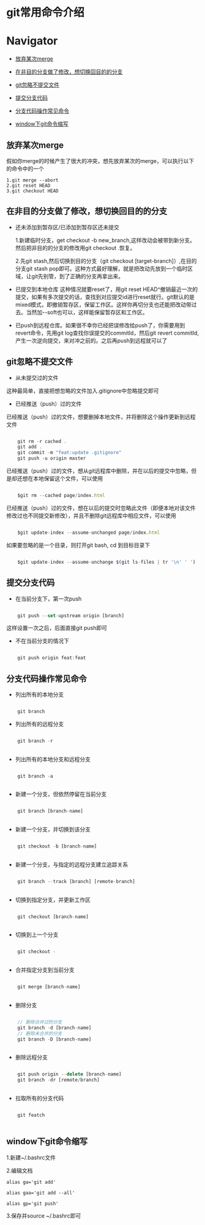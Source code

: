 # git常用命令介绍

# Navigator

* [放弃某次merge](#放弃某次merge)

* [在非目的分支做了修改，想切换回目的的分支](#在非目的分支做了修改，想切换回目的的分支)

* [git忽略不提交文件](#git忽略不提交文件)

* [提交分支代码](#提交分支代码)

* [分支代码操作常见命令](#分支代码操作常见命令)

* [window下git命令缩写](#window下git命令缩写)



## 放弃某次merge
假如你merge的时候产生了很大的冲突，想先放弃某次的merge，可以执行以下的命令中的一个

    1.git merge --abort  
    2.git reset HEAD  
    3.git checkout HEAD  

## 在非目的分支做了修改，想切换回目的的分支
* 还未添加到暂存区/已添加到暂存区还未提交  

    1.新建临时分支，get checkout -b new_branch,这样改动会被带到新分支。然后把非目的的分支的修改用git checkout .恢复。

    2.先git stash,然后切换到目的分支（git checkout [target-branch]）,在目的分支git stash pop即可。这种方式最好理解，就是把改动先放到一个临时区域，让git先别管，到了正确的分支再拿出来。

* 已提交到本地仓库
这种情况就要reset了，用git reset HEAD^撤销最近一次的提交，如果有多次提交的话，查找到对应提交id进行reset就行。git默认的是mixed模式，即撤销暂存区，保留工作区。这样你再切分支也还能把改动带过去。当然加--soft也可以，这样能保留暂存区和工作区。  

* 已push到远程仓库。如果很不幸你已经把误修改给push了，你需要用到revert命令，先用git log查找你误提交的commitId，然后git revert commitId,产生一次逆向提交，来对冲之前的。之后再push到远程就可以了

## git忽略不提交文件
* 从未提交过的文件

这种最简单，直接把想忽略的文件加入.gitignore中忽略提交即可

* 已经推送（push）过的文件

已经推送（push）过的文件，想要删掉本地文件，并将删除这个操作更新到远程文件

``` javascript

    git rm -r cached .
    git add .
    git commit -m "feat:update .gitignore"
    git push -u origin master

```

已经推送（push）过的文件，想从git远程库中删除，并在以后的提交中忽略，但是却还想在本地保留这个文件，可以使用

``` javascript

    $git rm --cached page/index.html

```

已经推送（push）过的文件，想在以后的提交时忽略此文件（即便本地对该文件修改过也不同提交新修改），并且不删除git远程库中相应文件，可以使用

``` javascript

    $git update-index --assume-unchanged page/index.html

```

如果要忽略的是一个目录，则打开git bash, cd 到目标目录下

``` javascript

    $git update-index --assume-unchange $(git ls-files | tr '\n' ' ')

```

## 提交分支代码
* 在当前分支下，第一次push

``` javascript

    git push --set-upstream origin [branch]

```
这样设置一次之后，后面直接git push即可

* 不在当前分支的情况下

``` javascript

    git push origin feat:feat

```

## 分支代码操作常见命令
* 列出所有的本地分支

``` javascript

    git branch

```

* 列出所有的远程分支

``` javascript

    git branch -r
    
```

* 列出所有的本地分支和远程分支

``` javascript

    git branch -a
    
```

* 新建一个分支，但依然停留在当前分支

``` javascript

    git branch [branch-name]
    
```

* 新建一个分支，并切换到该分支

``` javascript

    git checkout -b [branch-name]
    
```

* 新建一个分支，与指定的远程分支建立追踪关系

``` javascript

    git branch --track [branch] [remote-branch]
    
```

* 切换到指定分支，并更新工作区

``` javascript

    git checkout [branch-name]
    
```

* 切换到上一个分支

``` javascript

    git checkout -
    
```

* 合并指定分支到当前分支

``` javascript

    git merge [branch-name]
    
```

* 删除分支

``` javascript

    // 删除合并过的分支
    git branch -d [branch-name]
    // 删除未合并的分支
    git branch -D [branch-name]
    
```

* 删除远程分支

``` javascript

    git push origin --delete [branch-name]
    git branch -dr [remote/branch]
    
```

* 拉取所有的分支代码

``` javascript

    git featch
    
```


## window下git命令缩写

1.新建~/.bashrc文件

2.编辑文档

    alias ga='git add'

    alias gaa='git add --all'

    alias gp='git push'

3.保存并source ~/.bashrc即可




